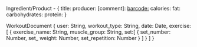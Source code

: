 Ingredient/Product -
{
    title:
    producer:
    [comment]: <barcode:>
    calories:
    fat:
    carbohydrates:
    protein:
}

WorkoutDocument
{
    user: String,
    workout_type: String,
    date: Date,
    exercise: [
        {
        exercise_name: String,
        muscle_group: String,
        set:[
            {
            set_number: Number,
            set_ weight: Number,
            set_repetition: Number
            }
        ]
        }
    ]
}